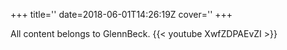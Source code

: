 +++
title=''
date=2018-06-01T14:26:19Z
cover=''
+++

All content belongs to GlennBeck.
{{< youtube XwfZDPAEvZI >}}
